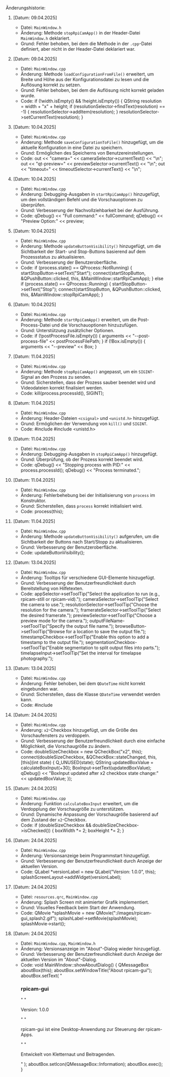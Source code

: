 Änderungshistorie:

1. [Datum: 09.04.2025]
   - Datei: `MainWindow.h`
   - Änderung: Methode `stopRpiCamApp()` in der Header-Datei `MainWindow.h` deklariert.
   - Grund: Fehler behoben, bei dem die Methode in der `.cpp`-Datei definiert, aber nicht in der Header-Datei deklariert war.

2. [Datum: 09.04.2025]
   - Datei: `MainWindow.cpp`
   - Änderung: Methode `loadConfigurationFromFile()` erweitert, um Breite und Höhe aus der Konfigurationsdatei zu lesen und die Auflösung korrekt zu setzen.
   - Grund: Fehler behoben, bei dem die Auflösung nicht korrekt geladen wurde.
   - Code:
     if (!width.isEmpty() && !height.isEmpty()) {
         QString resolution = width + "x" + height;
         if (resolutionSelector->findText(resolution) == -1) {
             resolutionSelector->addItem(resolution);
         }
         resolutionSelector->setCurrentText(resolution);
     }

3. [Datum: 10.04.2025]
   - Datei: `MainWindow.cpp`
   - Änderung: Methode `saveConfigurationToFile()` hinzugefügt, um die aktuelle Konfiguration in eine Datei zu speichern.
   - Grund: Ermöglichen des Speicherns von Benutzereinstellungen.
   - Code:
     out << "camera=" << cameraSelector->currentText() << "\n";
     out << "qt-preview=" << previewSelector->currentText() << "\n";
     out << "timeout=" << timeoutSelector->currentText() << "\n";

4. [Datum: 10.04.2025]
   - Datei: `MainWindow.cpp`
   - Änderung: Debugging-Ausgaben in `startRpiCamApp()` hinzugefügt, um den vollständigen Befehl und die Vorschauoptionen zu überprüfen.
   - Grund: Verbesserung der Nachvollziehbarkeit bei der Ausführung.
   - Code:
     qDebug() << "Full command:" << fullCommand;
     qDebug() << "Preview Option:" << preview;

5. [Datum: 10.04.2025]
   - Datei: `MainWindow.cpp`
   - Änderung: Methode `updateButtonVisibility()` hinzugefügt, um die Sichtbarkeit der Start- und Stop-Buttons basierend auf dem Prozessstatus zu aktualisieren.
   - Grund: Verbesserung der Benutzeroberfläche.
   - Code:
     if (process.state() == QProcess::NotRunning) {
         startStopButton->setText("Start");
         connect(startStopButton, &QPushButton::clicked, this, &MainWindow::startRpiCamApp);
     } else if (process.state() == QProcess::Running) {
         startStopButton->setText("Stop");
         connect(startStopButton, &QPushButton::clicked, this, &MainWindow::stopRpiCamApp);
     }

6. [Datum: 10.04.2025]
   - Datei: `MainWindow.cpp`
   - Änderung: Methode `startRpiCamApp()` erweitert, um die Post-Process-Datei und die Vorschauoptionen hinzuzufügen.
   - Grund: Unterstützung zusätzlicher Optionen.
   - Code:
     if (!postProcessFile.isEmpty()) {
         arguments << "--post-process-file" << postProcessFilePath;
     }
     if (!Box.isEmpty()) {
         arguments << "--preview" << Box;
     }

7. [Datum: 11.04.2025]
   - Datei: `MainWindow.cpp`
   - Änderung: Methode `stopRpiCamApp()` angepasst, um ein `SIGINT`-Signal an den Prozess zu senden.
   - Grund: Sicherstellen, dass der Prozess sauber beendet wird und Videodateien korrekt finalisiert werden.
   - Code:
     kill(process.processId(), SIGINT);

8. [Datum: 11.04.2025]
   - Datei: `MainWindow.cpp`
   - Änderung: Header-Dateien `<csignal>` und `<unistd.h>` hinzugefügt.
   - Grund: Ermöglichen der Verwendung von `kill()` und `SIGINT`.
   - Code:
     #include <csignal>
     #include <unistd.h>

9. [Datum: 11.04.2025]
   - Datei: `MainWindow.cpp`
   - Änderung: Debugging-Ausgaben in `stopRpiCamApp()` hinzugefügt.
   - Grund: Überprüfung, ob der Prozess korrekt beendet wird.
   - Code:
     qDebug() << "Stopping process with PID:" << process.processId();
     qDebug() << "Process terminated.";

10. [Datum: 11.04.2025]
    - Datei: `MainWindow.cpp`
    - Änderung: Fehlerbehebung bei der Initialisierung von `process` im Konstruktor.
    - Grund: Sicherstellen, dass `process` korrekt initialisiert wird.
    - Code:
      process(this);

11. [Datum: 11.04.2025]
    - Datei: `MainWindow.cpp`
    - Änderung: Methode `updateButtonVisibility()` aufgerufen, um die Sichtbarkeit der Buttons nach Start/Stopp zu aktualisieren.
    - Grund: Verbesserung der Benutzeroberfläche.
    - Code:
      updateButtonVisibility();

12. [Datum: 13.04.2025]
    - Datei: `MainWindow.cpp`
    - Änderung: Tooltips für verschiedene GUI-Elemente hinzugefügt.
    - Grund: Verbesserung der Benutzerfreundlichkeit durch Bereitstellung von Hilfetexten.
    - Code:
      appSelector->setToolTip("Select the application to run (e.g., rpicam-still or rpicam-vid).");
      cameraSelector->setToolTip("Select the camera to use.");
      resolutionSelector->setToolTip("Choose the resolution for the camera.");
      framerateSelector->setToolTip("Select the desired framerate.");
      previewSelector->setToolTip("Choose a preview mode for the camera.");
      outputFileName->setToolTip("Specify the output file name.");
      browseButton->setToolTip("Browse for a location to save the output file.");
      timestampCheckbox->setToolTip("Enable this option to add a timestamp to the output file.");
      segmentationCheckbox->setToolTip("Enable segmentation to split output files into parts.");
      timelapseInput->setToolTip("Set the interval for timelapse photography.");

13. [Datum: 13.04.2025]
    - Datei: `MainWindow.cpp`
    - Änderung: Fehler behoben, bei dem `QDateTime` nicht korrekt eingebunden war.
    - Grund: Sicherstellen, dass die Klasse `QDateTime` verwendet werden kann.
    - Code:
      #include <QDateTime>

14. [Datum: 24.04.2025]
    - Datei: `MainWindow.cpp`
    - Änderung: `x2`-Checkbox hinzugefügt, um die Größe des Vorschaufensters zu verdoppeln.
    - Grund: Verbesserung der Benutzerfreundlichkeit durch eine einfache Möglichkeit, die Vorschaugröße zu ändern.
    - Code:
      doubleSizeCheckbox = new QCheckBox("x2", this);
      connect(doubleSizeCheckbox, &QCheckBox::stateChanged, this, [this](int state) {
          Q_UNUSED(state);
          QString updatedBoxValue = calculateBoxInput(+30);
          BoxInput->setText(updatedBoxValue);
          qDebug() << "BoxInput updated after x2 checkbox state change:" << updatedBoxValue;
      });

15. [Datum: 24.04.2025]
    - Datei: `MainWindow.cpp`
    - Änderung: Funktion `calculateBoxInput` erweitert, um die Verdopplung der Vorschaugröße zu unterstützen.
    - Grund: Dynamische Anpassung der Vorschaugröße basierend auf dem Zustand der `x2`-Checkbox.
    - Code:
      if (doubleSizeCheckbox && doubleSizeCheckbox->isChecked()) {
          boxWidth *= 2;
          boxHeight *= 2;
      }

16. [Datum: 24.04.2025]
    - Datei: `MainWindow.cpp`
    - Änderung: Versionsanzeige beim Programmstart hinzugefügt.
    - Grund: Verbesserung der Benutzerfreundlichkeit durch Anzeige der aktuellen Version.
    - Code:
      QLabel *versionLabel = new QLabel("Version: 1.0.0", this);
      splashScreenLayout->addWidget(versionLabel);

17. [Datum: 24.04.2025]
    - Datei: `resources.qrc`, `MainWindow.cpp`
    - Änderung: Splash Screen mit animierter Grafik implementiert.
    - Grund: Visuelles Feedback beim Start der Anwendung.
    - Code:
      QMovie *splashMovie = new QMovie(":/images/rpicam-gui_splash2.gif");
      splashLabel->setMovie(splashMovie);
      splashMovie->start();

18. [Datum: 24.04.2025]
    - Datei: `MainWindow.cpp`, `MainWindow.h`
    - Änderung: Versionsanzeige im "About"-Dialog wieder hinzugefügt.
    - Grund: Verbesserung der Benutzerfreundlichkeit durch Anzeige der aktuellen Version im "About"-Dialog.
    - Code:
      void MainWindow::showAboutDialog() {
          QMessageBox aboutBox(this);
          aboutBox.setWindowTitle("About rpicam-gui");
          aboutBox.setText(
              "<h3>rpicam-gui</h3>"
              "<p>Version: 1.0.0</p>"
              "<p>rpicam-gui ist eine Desktop-Anwendung zur Steuerung der rpicam-Apps.</p>"
              "<p>Entwickelt von Kletternaut und Beitragenden.</p>"
          );
          aboutBox.setIcon(QMessageBox::Information);
          aboutBox.exec();
      }